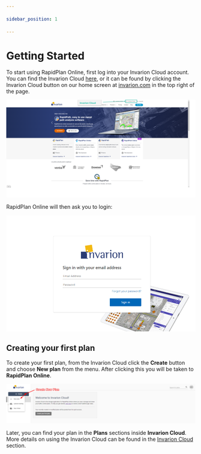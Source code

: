 ```yaml
---

sidebar_position: 1

---
```

# Getting Started

To start using RapidPlan Online, first log into your Invarion Cloud account. You can find the Invarion Cloud [here](https://cloud.invarion.com/home), or it can be found by clicking the Invarion Cloud button on our home screen at [invarion.com](https://invarion.com) in the top right of the page.

![Invarion home page](assets/InvarionCloudOpen.png)

RapidPlan Online will then ask you to login:

![RapidPlan Online login](./assets/RO-login.png)

## Creating your first plan

To create your first plan, from the Invarion Cloud click the **Create** button and choose **New plan** from the menu. After clicking this you will be taken to **RapidPlan Online**.

![Creating First Plan](assets/Creating_First_Plan.png)

Later, you can find your plan in the **Plans** sections inside **Invarion Cloud**.
More details on using the Invarion Cloud can be found in the [Invarion Cloud](/docs/rapid-online/The%20Invarion%20Cloud/) section.
